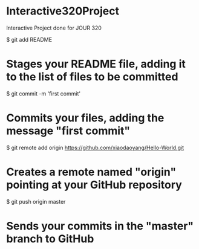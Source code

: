 Interactive320Project
=====================

Interactive Project done for JOUR 320

$ git add README
# Stages your README file, adding it to the list of files to be committed

$ git commit -m 'first commit'
# Commits your files, adding the message "first commit"

$ git remote add origin https://github.com/xiaodaoyang/Hello-World.git
# Creates a remote named "origin" pointing at your GitHub repository

$ git push origin master
# Sends your commits in the "master" branch to GitHub
